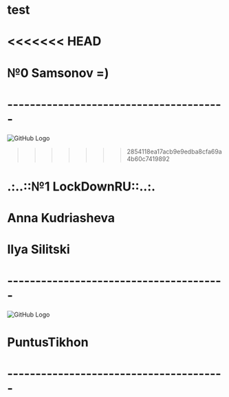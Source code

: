 # test
<<<<<<< HEAD
=======
# №0 Samsonov =) 
# ---------------------------------------
![GitHub Logo](http://www.crowndeliandcatering.com/wp-content/uploads/2014/12/Crown-Icon_transparency_02.png)
>>>>>>> 2854118ea17acb9e9edba8cfa69a4b60c7419892
# .:..::№1 LockDownRU::..:.

# Anna Kudriasheva
# Ilya Silitski
# ---------------------------------------
![GitHub Logo](http://www.crowndeliandcatering.com/wp-content/uploads/2014/12/Crown-Icon_transparency_02.png)
# PuntusTikhon
# ---------------------------------------